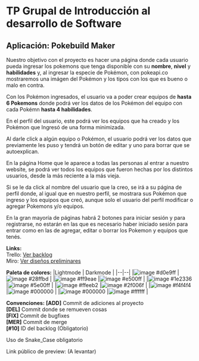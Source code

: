 
# TP Grupal de Introducción al desarrollo de Software

## Aplicación: Pokebuild Maker

Nuestro objetivo con el proyecto es hacer una página donde cada usuario pueda ingresar los pokemons que tenga disponible con su **nombre**, **nivel** y **habilidades** y, al ingresar la especie de Pokémon, con pokeapi.co mostraremos una imágen del Pokémon y los tipos con los que es bueno o malo en contra.

Con los Pokémon ingresados, el usuario va a poder crear equipos de **hasta 6 Pokemons** donde podrá ver los datos de los Pokémon del equipo con cada Pokémn **hasta 4 habilidades**. 

En el perfil del usuario, este podrá ver los equipos que ha creado y los Pokémon que Ingresó de una forma minimizada.

Al darle click a algún equipo o Pokémon, el usuario podrá ver los datos que previamente les puso y tendrá un botón de editar y uno para borrar que se autoexplican.

En la página Home que le aparece a todas las personas al entrar a nuestro website, se podrá ver todos los equipos que fueron hechas por los distintos usuarios, desde la más reciente a la más vieja. 

Si se le da click al nombre del usuario que la creo, se irá a su página de perfil donde, al igual que en nuestro perfil, se mostrara sus Pokémon que ingreso y los equipos que creó, aunque solo el usuario del perfil modificar o agregar Pokemons y/o equipos.

En la gran mayoría de páginas habrá 2 botones para iniciar sesión y para registrarse, no estarán en las que es necesario haber iniciado sesión para entrar como en las de agregar, editar o borrar los Pokemon y equipos que tenés.

**Links:** <br>
Trello: [Ver backlog](https://trello.com/b/MtCIR9PG/copilot-my-beloved)<br>
Miro: [Ver diseños preliminares](https://miro.com/welcomeonboard/d2drOFdpMkF0cmgwbXJzQW1qcTcxU2YwaVAyRVUxTmlyVlZHTmFBMmtVT1E5RklkRnVwY0JNUEpvVmZlNkZSQXwzMDc0NDU3MzY4MjY1OTI1ODkwfDI=?share_link_id=672689342287)

**Paleta de colores:**
|Lightmode  | Darkmode  |
|--|--|
|![image](https://github.com/Villanueva-Flavio/TP_IDS_Pokebuild-Maker/assets/78744163/602ca1a1-087d-43c7-9695-c8f5c0ddec30) #d0e9ff |![image](https://github.com/Villanueva-Flavio/TP_IDS_Pokebuild-Maker/assets/78744163/92d823ac-00a1-4d48-81d8-c801e6ab054d) #28ffbd |
|![image](https://github.com/Villanueva-Flavio/TP_IDS_Pokebuild-Maker/assets/78744163/5d78ab75-c53f-4dcb-9865-b7381ea2c473) #ff9eae |![image](https://github.com/Villanueva-Flavio/TP_IDS_Pokebuild-Maker/assets/78744163/af75cdbc-11bf-4f04-a207-b96052aae8ba) #e500ff |
|![image](https://github.com/Villanueva-Flavio/TP_IDS_Pokebuild-Maker/assets/78744163/4acf9c35-94f7-4242-b829-89dea68e11cc) #1e2336 |![image](https://github.com/Villanueva-Flavio/TP_IDS_Pokebuild-Maker/assets/78744163/823d64fa-9356-4620-b57a-a7909d5137eb) #5e00ff |
|![image](https://github.com/Villanueva-Flavio/TP_IDS_Pokebuild-Maker/assets/78744163/2f9cb80a-77d1-42d2-9a2e-91cc36a6229a) #ffeeb2 |![image](https://github.com/Villanueva-Flavio/TP_IDS_Pokebuild-Maker/assets/78744163/d3736d15-a613-4d5c-989f-aee94f9dfbb1) #2f006f |
|![image](https://github.com/Villanueva-Flavio/TP_IDS_Pokebuild-Maker/assets/78744163/4633f4d0-9ef8-44d3-9def-8329cad961b3) #f4f4f4 |![image](https://github.com/Villanueva-Flavio/TP_IDS_Pokebuild-Maker/assets/78744163/186d5b32-fa94-4c91-911f-995ba16f1cdf) #000000 |
|![image](https://github.com/Villanueva-Flavio/TP_IDS_Pokebuild-Maker/assets/78744163/186d5b32-fa94-4c91-911f-995ba16f1cdf) #000000 |![image](https://github.com/Villanueva-Flavio/TP_IDS_Pokebuild-Maker/assets/78744163/316d138c-af41-45e9-8b1d-7c7d1af0c12f) #ffffff |


**Convenciones:**
**[ADD]** Commit de adiciones al proyecto<br>
**[DEL]** Commit donde se remueven cosas<br>
**[FIX]** Commit de bugfixes<br>
**[MER]** Commit de merge<br>
**[#10]** ID del backlog (Obligatorio)<br>

Uso de Snake_Case obligatorio<br>

Link público de preview: (A levantar)
